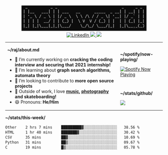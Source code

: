 
<p align="center">
  <img src="https://github.com/rajitbanerjee/rajitbanerjee/blob/master/resources/hello-world.jpg" width=400 /> 
  <br />
  <a href="https://www.linkedin.com/in/rajitbanerjee/">
    <img src="https://img.shields.io/badge/-LinkedIn-blue?style=flat-square&logo=Linkedin&logoColor=white" alt="LinkedIn" />
  </a>
  <a href="https://rajitbanerjee.com">
    <img src="https://img.shields.io/badge/-Website-black?style=flat-square&logo=Google-Chrome&logoColor=white" />
  </a>
  <a href="https://github.com/antonkomarev/github-profile-views-counter" alt="Profile views">
    <img src="https://komarev.com/ghpvc/?username=your-github-username&color=f39c19" />
  </a>
</p>

<table>
  <tr><td rowspan="2">
    
**~/raj/about.md**

- 🔭 I’m currently working on **cracking the coding interview and securing that 2021 internship!**
- 🌱 I’m learning about **graph search algorithms, automata theory**
- 👯 I’m looking to contribute to **more open source projects**
- 🎵 Outside of work, I love **[music](https://open.spotify.com/user/wymor21u123mm4nt28v77fcy9?si=BSyQ3sptRUOjp2QaHJXHrA), [photography](https://www.instagram.com/rajit.banerjee/) and skateboarding!** 
- 😄 Pronouns: **He/Him**

</td><td>

**~/spotify/now-playing/**

<a href="https://now-playing-profile.rajitbanerjee.vercel.app/now-playing?open">
  <img src="https://now-playing-profile.rajitbanerjee.vercel.app/now-playing" width="250" alt="Spotify Now Playing">
</a>

 </td></tr>
 <tr><td>
  
**~/stats/github/** 

<img width="500" src="https://github-readme-stats.vercel.app/api?username=rajitbanerjee&hide_title=true&show_icons=true&count_private=true&title_color=fff&icon_color=f39c19&text_color=9f9f9f&bg_color=151515">
      
 </td></tr>
</table>

**~/stats/this-week/**

<!--START_SECTION:waka-->
```text
Other    2 hrs 7 mins    █████████▓░░░░░░░░░░░░░░░   38.56 % 
HTML     1 hr 40 mins    ███████▓░░░░░░░░░░░░░░░░░   30.42 % 
CSV      35 mins         ██▓░░░░░░░░░░░░░░░░░░░░░░   10.69 % 
Python   31 mins         ██▒░░░░░░░░░░░░░░░░░░░░░░   09.67 % 
C        19 mins         █▒░░░░░░░░░░░░░░░░░░░░░░░   05.78 % 
```
<!--END_SECTION:waka-->
